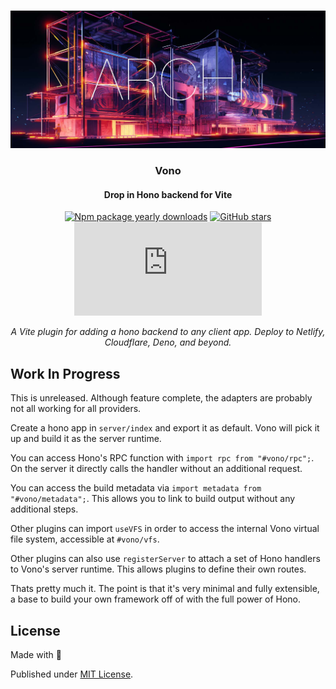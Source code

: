 <div align="center">
<br />

![Vono](.github/banner.jpg)

<h3>Vono</h3>

#### Drop in Hono backend for Vite

[![Npm package yearly downloads](https://badgen.net/npm/dy/express)](https://npmjs.com/package/express)
[![GitHub stars](https://img.shields.io/github/stars/freeCodeCamp/freeCodeCamp.svg?style=social&label=Star&maxAge=2592000)](https://github.com/freeCodeCamp/freeCodeCamp)
[![NuGet stable version](https://badgen.net/nuget/v/newtonsoft.json)](https://nuget.org/packages/newtonsoft.json)

*A Vite plugin for adding a hono backend to any client app. Deploy to Netlify, Cloudflare, Deno, and beyond.*
</div>

## Work In Progress

This is unreleased. Although feature complete, the adapters are probably not all working for all providers.

Create a hono app in `server/index` and export it as default. Vono will pick it up and build it as the server runtime.

You can access Hono's RPC function with `import rpc from "#vono/rpc";`. On the server it directly calls the handler without an additional request. 

You can access the build metadata via `import metadata from "#vono/metadata";`. This allows you to link to build output without any additional steps.

Other plugins can import `useVFS` in order to access the internal Vono virtual file system, accessible at `#vono/vfs`.

Other plugins can also use `registerServer` to attach a set of Hono handlers to Vono's server runtime. This allows plugins to define their own routes.

Thats pretty much it. The point is that it's very minimal and fully extensible, a base to build your own framework off of with the full power of Hono.

## License

Made with 💛

Published under [MIT License](./LICENSE).

